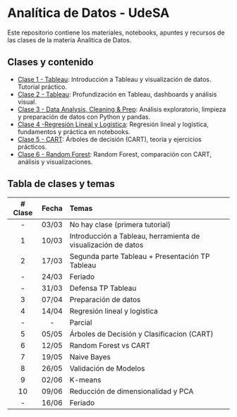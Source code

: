 # Analítica de Datos - UdeSA

Este repositorio contiene los materiales, notebooks, apuntes y recursos de las clases de la materia Analítica de Datos.

## Clases y contenido

- [Clase 1 - Tableau](./Clase%201%20-%20Tableau): Introducción a Tableau y visualización de datos. Tutorial práctico.
- [Clase 2 - Tableau](./Clase%202%20-%20Tableau): Profundización en Tableau, dashboards y análisis visual.
- [Clase 3 - Data Analysis, Cleaning & Prep](./Clase%203%20-%20Data%20Analysis%2C%20Cleaning%20%26%20Prep): Análisis exploratorio, limpieza y preparación de datos con Python y pandas.
- [Clase 4 -Regresión Lineal y Logística](./Clase%204%20-Regresi%C3%B3n%20Lineal%20y%20Log%C3%ADstica): Regresión lineal y logística, fundamentos y práctica en notebooks.
- [Clase 5 - CART](./Clase%205%20-%20CART): Árboles de decisión (CART), teoría y ejercicios prácticos.
- [Clase 6 - Random Forest](./Clase%206%20-%20Random%20Forest): Random Forest, comparación con CART, análisis y visualizaciones.

## Tabla de clases y temas

| # Clase | Fecha   | Temas |
|:------:|:-------:|:------|
|   -    | 03/03   | No hay clase (primera tutorial) |
|   1    | 10/03   | Introducción a Tableau, herramienta de visualización de datos |
|   2    | 17/03   | Segunda parte Tableau + Presentación TP Tableau |
|   -    | 24/03   | Feriado |
|   -    | 31/03   | Defensa TP Tableau |
|   3    | 07/04   | Preparación de datos |
|   4    | 14/04   | Regresión lineal y logística |
|   -    |   -     | Parcial |      
|   5    | 05/05   | Árboles de Decisión y Clasificacion (CART) |
|   6    | 12/05   | Random Forest vs CART |
|   7    | 19/05   | Naive Bayes |
|   8    | 26/05   | Validación de Modelos|
|   9    | 02/06   | K-means |
|  10    | 09/06   | Reducción de dimensionalidad y PCA |
|   -    | 16/06   | Feriado |
